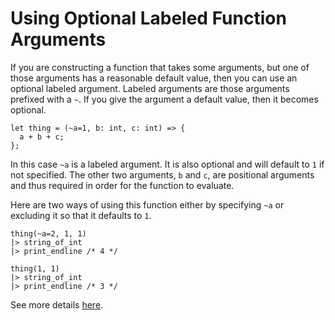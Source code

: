 # Using Optional Labeled Function Arguments

If you are constructing a function that takes some arguments, but one of
those arguments has a reasonable default value, then you can use an optional
labeled argument. Labeled arguments are those arguments prefixed with a `~`.
If you give the argument a default value, then it becomes optional.

```reason
let thing = (~a=1, b: int, c: int) => {
  a + b + c;
};
```

In this case `~a` is a labeled argument. It is also optional and will
default to `1` if not specified. The other two arguments, `b` and `c`, are
positional arguments and thus required in order for the function to
evaluate.

Here are two ways of using this function either by specifying `~a` or
excluding it so that it defaults to `1`.

```reason
thing(~a=2, 1, 1)
|> string_of_int
|> print_endline /* 4 */

thing(1, 1)
|> string_of_int
|> print_endline /* 3 */
```

See more details [here](https://reasonml.github.io/docs/en/function).
